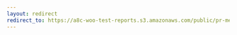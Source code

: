 ```yaml
---
layout: redirect
redirect_to: https://a8c-woo-test-reports.s3.amazonaws.com/public/pr-merge/45360/api/index.html
---
```

